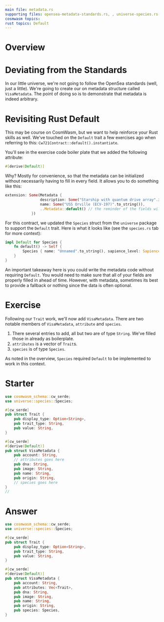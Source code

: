 ```yaml
---
main file: metadata.rs
supporting files: opensea-metadata-standards.rs, , universe-species.rs-support
cosmwasm topics: 
rust topics: Default
---
```


# Overview
> 

# Deviating from the Standards
In our little universe, we're not going to follow the OpenSea standards (well, just a little). We're going to create our on metadata structure called `VisaMetadata`. The point of doing so is to demonstrate that metadata is indeed arbitrary.

# Revisiting Rust Default
This may be course on CosmWasm, but we want to help reinforce your Rust skills as well. We've touched on the `Default` trait a few exercises ago when referring to this: `Cw721Contract::default().instantiate`.

You'll see in the exercise code boiler plate that we added the following attribute:
```rust
#[derive(Default)]
```
Why? Mostly for convenience, so that the metadata can be initialized without necessarily having to fill in every field. It allows you to do something like this:
```rust
extension: Some(Metadata {
                description: Some("Starship with quantum drive array".into()),
                name: Some("USS Orville (ECV-197)".to_string()),
                ..Metadata::default() // the reminder of the fields will call their default() function.
            })
```

For this contract, we updated the `Species` struct from the `universe` package to support the `Default` trait. Here is what it looks like (see the `species.rs` tab for more context):
```rust
impl Default for Species {
    fn default() -> Self {
        Species { name: "Unnamed".to_string(), sapience_level: SapienceScale::None, }
    }
}
```

An important takeaway here is you could write the metadata code without requiring `Default`. You would need to make sure that all of your fields are properly filled in ahead of time. However, with metadata, sometimes its best to provide a fallback or nothing since the data is often optional. 

# Exercise
Following our `Trait` work, we'll now add `VisaMetadata`. There are two notable members of `VisaMetadata`, `attribute` and `species`.

1. There several entries to add, all but two are of type `String`. We've filled those in already as boilerplate.
2. `attributes` is a vector of `Trait`s.
3. `species` is of type `Species`.

As noted in the overview, `Species` required `Default` to be implemented to work in this context. 

# Starter
```rust
use cosmwasm_schema::cw_serde;
use universe::species::Species;

#[cw_serde]
pub struct Trait {
    pub display_type: Option<String>,
    pub trait_type: String,
    pub value: String,
}

#[cw_serde]
#[derive(Default)]
pub struct VisaMetadata {
    pub account: String,
    // attributes goes here
    pub dna: String,
    pub image: String,
    pub name: String,
    pub origin: String,
    // species goes here
}
// 
```

# Answer
```rust
use cosmwasm_schema::cw_serde;
use universe::species::Species;

#[cw_serde]
pub struct Trait {
    pub display_type: Option<String>,
    pub trait_type: String,
    pub value: String,
}

#[cw_serde]
#[derive(Default)]
pub struct VisaMetadata {
    pub account: String,
    pub attributes: Vec<Trait>,
    pub dna: String,
    pub image: String,
    pub name: String,
    pub origin: String,
    pub species: Species,
}
```